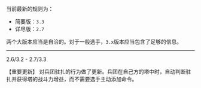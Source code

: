 当前最新的规则为：

- 简要版：`3.3`
- 详尽版：`2.7`

两个大版本应当是自洽的。对于一般选手，`3.x`版本应当包含了足够的信息。

-----

2.6/3.2 - 2.7/3.3

【重要更新】
对兵团驻扎的行为做了更新。兵团在自己方的塔中时，自动判断驻扎并获得塔的战斗力增益，而不需要选手主动添加命令。

